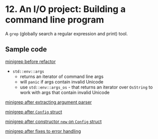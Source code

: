 # 12. An I/O project: Building a command line program

A `grep` (globally search a regular expression and print) tool.

## Sample code

[minigrep before refactor](./01-before-refactor/minigrep/)

- `std::env::args`
  - returns an iterator of command line args
  - will `panic` if args contain invalid Unicode
  - use `std::env::args_os` - that returns an iterator over `OsString` to work with args that contain invalid Unicode

[minigrep after extracting argument parser](./02-after-refactor/01-extract-arg-parser/minigrep/)

[minigrep after `Config` struct](./02-after-refactor/02-config-struct/minigrep/)

[minigrep after constructor `new` on `Config` struct](./02-after-refactor/03-config-struct-constructor/minigrep/)

[minigrep after fixes to error handling](./02-after-refactor/04-fix-error-handling/minigrep/)
